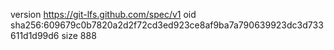 version https://git-lfs.github.com/spec/v1
oid sha256:609679c0b7820a2d2f72cd3ed923ce8af9ba7a790639923dc3d733611d1d99d6
size 888
